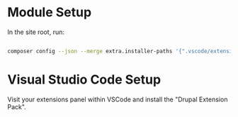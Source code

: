 # Module Setup

In the site root, run:

```bash

composer config --json --merge extra.installer-paths '{".vscode/extensions/{$name}": ["type:vscode-extension"]}' && composer config --json --merge extra.installer-types '["vscode-extension"]' && composer config scripts.vscode-setup "VscodeDrupal\\Install::postPackageInstall" && composer require augustash/vscode-drupal && composer vscode-setup

```

# Visual Studio Code Setup

Visit your extensions panel within VSCode and install the "Drupal Extension Pack".
